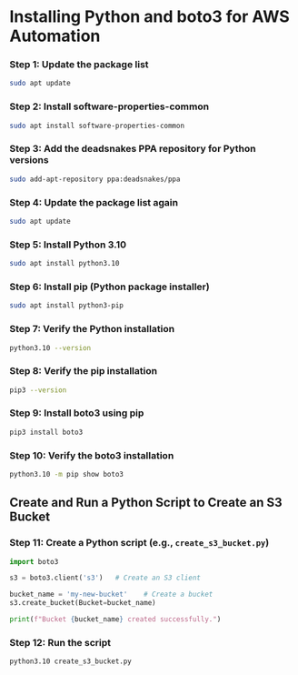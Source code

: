 # Installing Python and boto3 for AWS Automation

### Step 1: Update the package list
```bash
sudo apt update
```

### Step 2: Install software-properties-common
```bash
sudo apt install software-properties-common
```

### Step 3: Add the deadsnakes PPA repository for Python versions
```bash
sudo add-apt-repository ppa:deadsnakes/ppa
```

### Step 4: Update the package list again
```bash
sudo apt update
```

### Step 5: Install Python 3.10
```bash
sudo apt install python3.10
```

### Step 6: Install pip (Python package installer)
```bash
sudo apt install python3-pip
```

### Step 7: Verify the Python installation
```bash
python3.10 --version
```

### Step 8: Verify the pip installation
```bash
pip3 --version
```

### Step 9: Install boto3 using pip
```bash
pip3 install boto3
```

### Step 10: Verify the boto3 installation
```bash
python3.10 -m pip show boto3
```

## Create and Run a Python Script to Create an S3 Bucket

### Step 11: Create a Python script (e.g., `create_s3_bucket.py`)

```python
import boto3

s3 = boto3.client('s3')   # Create an S3 client

bucket_name = 'my-new-bucket'    # Create a bucket
s3.create_bucket(Bucket=bucket_name)

print(f"Bucket {bucket_name} created successfully.")
```

### Step 12: Run the script
```bash
python3.10 create_s3_bucket.py
```
